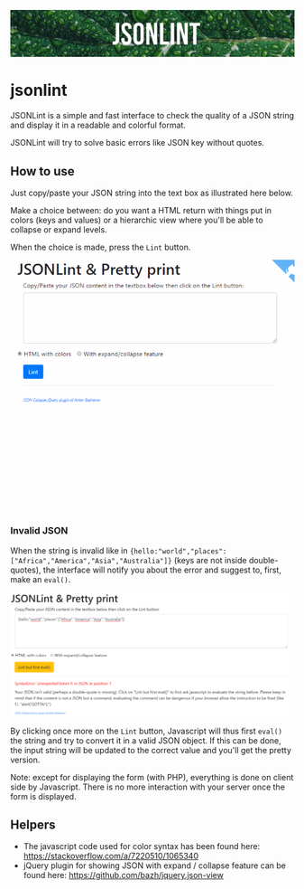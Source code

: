 ![banner](images/banner.jpg)

# jsonlint

JSONLint is a simple and fast interface to check the quality of a JSON string and display it in a readable and colorful format.

JSONLint will try to solve basic errors like JSON key without quotes.

## How to use

Just copy/paste your JSON string into the text box as illustrated here below.

Make a choice between: do you want a HTML return with things put in colors (keys and values) or a hierarchic view where you'll be able to collapse or expand levels.

When the choice is made, press the `Lint` button.

![jsonlint](images/demo.gif)

### Invalid JSON

When the string is invalid like in `{hello:"world","places":["Africa","America","Asia","Australia"]}` (keys are not inside double-quotes), the interface will notify you about the error and suggest to, first, make an `eval()`.

![invalid](images/invalid.png)

By clicking once more on the `Lint` button, Javascript will thus first `eval()` the string and try to convert it in a valid JSON object. If this can be done, the input string will be updated to the correct value and you'll get the pretty version.

Note: except for displaying the form (with PHP), everything is done on client side by Javascript. There is no more interaction with your server once the form is displayed.

## Helpers

- The javascript code used for color syntax has been found here: https://stackoverflow.com/a/7220510/1065340
- jQuery plugin for showing JSON with expand / collapse feature can be found here: https://github.com/bazh/jquery.json-view
